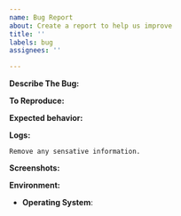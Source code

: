 ```yaml
---
name: Bug Report
about: Create a report to help us improve
title: ''
labels: bug
assignees: ''

---
```


<!-- You must use the issue template below when submitting a bug -->

**Describe The Bug:**
<!-- A clear and concise description of what the bug is. -->

**To Reproduce:**
<!-- Steps to reproduce the behavior. -->

**Expected behavior:**
<!-- A clear and concise description of what you expected to happen. -->

**Logs:**

```
Remove any sensative information.
```

**Screenshots:**
<!-- If applicable, add screenshots to help explain your problem. -->


**Environment:**

* **Operating System**: <!-- Raspbian / Ubuntu / Debian / Windows / macOS / Docker -->